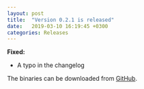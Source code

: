 ```yaml
---
layout: post
title:  "Version 0.2.1 is released"
date:   2019-03-10 16:19:45 +0300
categories: Releases
---
```

**Fixed:**

- A typo in the changelog

The binaries can be downloaded from [GitHub](https://github.com/vsvyatski/kmeldb-ui/releases/tag/v0.2.1).
